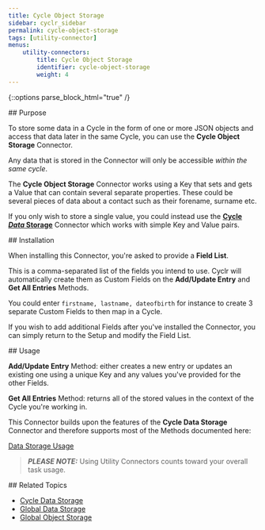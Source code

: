 ```yaml
---
title: Cycle Object Storage
sidebar: cyclr_sidebar
permalink: cycle-object-storage
tags: [utility-connector]
menus:
    utility-connectors:
        title: Cycle Object Storage
        identifier: cycle-object-storage
        weight: 4
---
```

{::options parse_block_html="true" /}
<section class="card py-5 my-5">
## Purpose

To store some data in a Cycle in the form of one or more JSON objects and access that data later in the same Cycle, you can use the **Cycle Object Storage** Connector.

Any data that is stored in the Connector will only be accessible _within the same cycle_.

The **Cycle Object Storage** Connector works using a Key that sets and gets a Value that can contain several separate properties.  These could be several pieces of data about a contact such as their forename, surname etc.

If you only wish to store a single value, you could instead use the **[Cycle *Data* Storage](./cycle-data-storage)** Connector which works with simple Key and Value pairs.


</section>
<section class="card py-5 my-5">
## Installation

When installing this Connector, you're asked to provide a **Field List**.

This is a comma-separated list of the fields you intend to use.  Cyclr will automatically create them as Custom Fields on the **Add/Update Entry** and **Get All Entries** Methods.

You could enter ```firstname, lastname, dateofbirth``` for instance to create 3 separate Custom Fields to then map in a Cycle.

If you wish to add additional Fields after you've installed the Connector, you can simply return to the Setup and modify the Field List.


</section>
<section class="card py-5 my-5">
## Usage

**Add/Update Entry** Method: either creates a new entry or updates an existing one using a unique Key and any values you've provided for the other Fields.

**Get All Entries** Method: returns all of the stored values in the context of the Cycle you're working in.

This Connector builds upon the features of the **Cycle Data Storage** Connector and therefore supports most of the Methods documented here:

[Data Storage Usage](./data-storage-usage)

> **_PLEASE NOTE:_** Using Utility Connectors counts toward your overall task usage.


</section>
<section class="card py-5 my-5">
## Related Topics

* [Cycle Data Storage](./cycle-data-storage)
* [Global Data Storage](./global-data-storage)
* [Global Object Storage](./global-object-storage)

</section>
